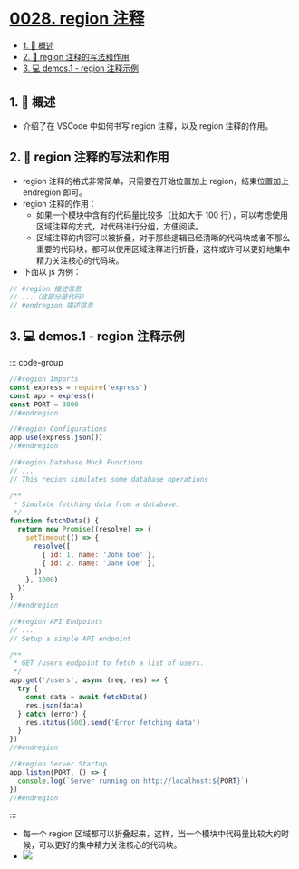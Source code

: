 # [0028. region 注释](https://github.com/Tdahuyou/TNotes.vscode/tree/main/notes/0028.%20region%20%E6%B3%A8%E9%87%8A)

<!-- region:toc -->

- [1. 📝 概述](#1--概述)
- [2. 📒 region 注释的写法和作用](#2--region-注释的写法和作用)
- [3. 💻 demos.1 - region 注释示例](#3--demos1---region-注释示例)

<!-- endregion:toc -->

## 1. 📝 概述

- 介绍了在 VSCode 中如何书写 region 注释，以及 region 注释的作用。

## 2. 📒 region 注释的写法和作用

- region 注释的格式非常简单，只需要在开始位置加上 region，结束位置加上 endregion 即可。
- region 注释的作用：
  - 如果一个模块中含有的代码量比较多（比如大于 100 行），可以考虑使用区域注释的方式，对代码进行分组，方便阅读。
  - 区域注释的内容可以被折叠，对于那些逻辑已经清晰的代码块或者不那么重要的代码块，都可以使用区域注释进行折叠，这样或许可以更好地集中精力关注核心的代码块。
- 下面以 js 为例：

```js
// #region 描述信息
// ...（这部分是代码）
// #endregion 描述信息
```

## 3. 💻 demos.1 - region 注释示例

::: code-group

```js {1,5,7,9,11,25,27,42,44,48}
//#region Imports
const express = require('express')
const app = express()
const PORT = 3000
//#endregion

//#region Configurations
app.use(express.json())
//#endregion

//#region Database Mock Functions
// ...
// This region simulates some database operations

/**
 * Simulate fetching data from a database.
 */
function fetchData() {
  return new Promise((resolve) => {
    setTimeout(() => {
      resolve([
        { id: 1, name: 'John Doe' },
        { id: 2, name: 'Jane Doe' },
      ])
    }, 1000)
  })
}
//#endregion

//#region API Endpoints
// ...
// Setup a simple API endpoint

/**
 * GET /users endpoint to fetch a list of users.
 */
app.get('/users', async (req, res) => {
  try {
    const data = await fetchData()
    res.json(data)
  } catch (error) {
    res.status(500).send('Error fetching data')
  }
})
//#endregion

//#region Server Startup
app.listen(PORT, () => {
  console.log(`Server running on http://localhost:${PORT}`)
})
//#endregion
```

:::

- 每一个 region 区域都可以折叠起来，这样，当一个模块中代码量比较大的时候，可以更好的集中精力关注核心的代码块。
- ![](https://cdn.jsdelivr.net/gh/tnotesjs/imgs@main/2024-10-09-22-46-18.png)

